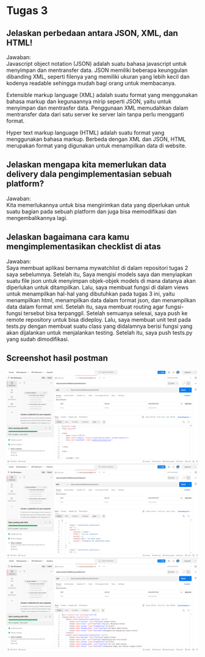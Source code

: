 # Tugas 3

## Jelaskan perbedaan antara JSON, XML, dan HTML!
Jawaban:<br/>
Javascript object notation (JSON) adalah suatu bahasa javascript untuk menyimpan dan mentransfer data. JSON memiliki beberapa keunggulan dibanding XML, seperti filenya yang memiliki ukuran yang lebih kecil dan kodenya readable sehingga mudah
bagi orang untuk membacanya.

Extensible markup language (XML) adalah suatu format yang menggunakan bahasa markup dan kegunaannya mirip seperti JSON, yaitu untuk menyimpan dan mentrasfer data. Penggunaan XML memudahkan dalam mentransfer data dari satu server ke server lain tanpa perlu mengganti format.

Hyper text markup language (HTML) adalah suatu format yang menggunakan bahasa markup. Berbeda dengan XML dan JSON, HTML merupakan
format yang digunakan untuk menampilkan data di website.

## Jelaskan mengapa kita memerlukan data delivery dala pengimplementasian sebuah platform?
Jawaban:<br/>
Kita memerlukannya untuk bisa mengirimkan data yang diperlukan untuk suatu bagian pada sebuah platform dan juga bisa memodifikasi dan mengembalikannya lagi.

## Jelaskan bagaimana cara kamu mengimplementasikan checklist di atas
Jawaban:<br/>
Saya membuat aplikasi bernama mywatchlist di dalam repositori tugas 2 saya sebelumnya. Setelah itu, Saya mengisi models saya dan menyiapkan suatu file json untuk menyimpan objek-objek models di mana datanya akan diperlukan untuk ditampilkan. Lalu, saya membuat fungsi di dalam views untuk menampilkan hal-hal yang dibutuhkan pada tugas 3 ini, yaitu menampilkan html, menampilkan data dalam format json, dan menampilkan data dalam format xml. Setelah itu, saya membuat routing agar fungsi-fungsi tersebut bisa terpanggil. Setelah semuanya selesai, saya push ke remote repository untuk bisa dideploy. Lalu, saya membuat unit test pada tests.py dengan membuat suatu class yang didalamnya berisi fungsi yang akan dijalankan untuk menjalankan testing. Setelah itu, saya push tests.py yang sudah dimodifikasi.

## Screenshot hasil postman
![postman_html](https://github.com/stenly10/stenly_tugas2/blob/main/mywatchlist/postman_html.png "postman_html")
![postman_json](https://github.com/stenly10/stenly_tugas2/blob/main/mywatchlist/postman_json.png "postman_json")
![postman_xml](https://github.com/stenly10/stenly_tugas2/blob/main/mywatchlist/postman_xml.png "postman_xml")
